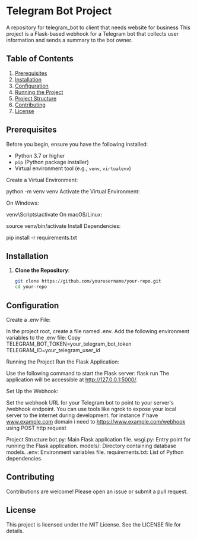 # Telegram Bot Project
A repository for telegram_bot  to client that needs website for business
This project is a Flask-based webhook for a Telegram bot that collects user information and sends a summary to the bot owner.

## Table of Contents

1. [Prerequisites](#prerequisites)
2. [Installation](#installation)
3. [Configuration](#configuration)
4. [Running the Project](#running-the-project)
5. [Project Structure](#project-structure)
6. [Contributing](#contributing)
7. [License](#license)

## Prerequisites

Before you begin, ensure you have the following installed:

- Python 3.7 or higher
- `pip` (Python package installer)
- Virtual environment tool (e.g., `venv`, `virtualenv`)

Create a Virtual Environment:

python -m venv venv
Activate the Virtual Environment:

On Windows:

venv\Scripts\activate
On macOS/Linux:

source venv/bin/activate
Install Dependencies:

pip install -r requirements.txt
## Installation

1. **Clone the Repository**:
   ```bash
   git clone https://github.com/yourusername/your-repo.git
   cd your-repo


## Configuration
Create a .env File:

In the project root, create a file named .env.
Add the following environment variables to the .env file:
Copy
TELEGRAM_BOT_TOKEN=your_telegram_bot_token
TELEGRAM_ID=your_telegram_user_id

Running the Project
Run the Flask Application:

Use the following command to start the Flask server:
flask run
The application will be accessible at http://127.0.0.1:5000/.

Set Up the Webhook:

Set the webhook URL for your Telegram bot to point to your server's /webhook endpoint. You can use tools like ngrok to expose your local server to the internet during development.
for instance if have www.example.com domain i need to https://www.example.com/webhook using POST http request

Project Structure
bot.py: Main Flask application file.
wsgi.py: Entry point for running the Flask application.
models/: Directory containing database models.
.env: Environment variables file.
requirements.txt: List of Python dependencies.

## Contributing
Contributions are welcome! Please open an issue or submit a pull request.

## License
This project is licensed under the MIT License. See the LICENSE file for details.

